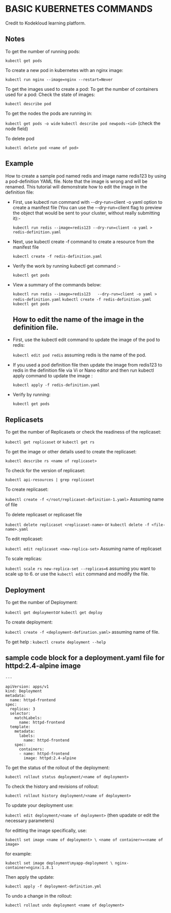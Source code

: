 
# BASIC KUBERNETES COMMANDS
Credit to Kodekloud learning platform.


## Notes
To get the number of running pods:

`kubectl get pods`

To create a new pod in kubernetes with an nginx image:

`kubectl run nginx --image=nginx --restart=Never`

To get the images used to create a pod:
To get the number of containers used for a pod:
Check the state of images:

`kubectl describe pod`

To get the nodes the pods are running in:

`kubectl get pods -o wide`
`kubectl describe pod newpods-<id>` (check the node field)

To delete pod

`kubectl delete pod <name of pod>`


## Example
How to create a sample pod named redis and image name redis123 by using a pod-definition YAML file. Note that the image is wrong and will be renamed. This tutorial will demonstrate how to edit the image in the definition file:

- First, use kubectl run command with --dry-run=client -o yaml option to create a manifest file (You can use the --dry-run=client flag to preview the object that would be sent to your cluster, without really submitting it):-

   `kubectl run redis --image=redis123 --dry-run=client -o yaml > redis-definition.yaml`

- Next, use kubectl create -f command to create a resource from the manifest file

   `kubectl create -f redis-definition.yaml`

- Verify the work by running kubectl get command :-
    
    ```kubectl get pods```

- View a summary of the commands below:

   `kubectl run redis --image=redis123   --dry-run=client -o yaml > redis-definition.yaml`
   `kubectl create -f redis-definition.yaml`
   `kubectl get pods`

  ## How to edit the name of the image in the definition file.

- First, use the kubectl edit command to update the image of the pod to redis:

   `kubectl edit pod redis` assuming redis is the name of the pod.

- If you used a pod definition file then update the image from redis123 to redis in the definition file via Vi or Nano editor and then run kubectl apply command to update the image :

   `kubectl apply -f redis-definition.yaml`
- Verify by running:

   `kubectl get pods`


## Replicasets

To get the number of Replicasets or check the readiness of the replicaset:

`kubectl get replicaset`  or 
`kubectl get rs`

To get the image or other details used to create the replicaset:

`kubectl describe rs <name of replicaset>`

To check for the version of replicaset:

```kubectl api-resources | grep replicaset```

To create replicaset:

`kubectl create -f </root/replicaset-definition-1.yaml>` Assuming name of file

To delete replicaset or replicaset file

`kubectl delete replicaset <replicaset-name>` or `kubectl delete -f <file-name>.yaml`

To edit replicaset:

`kubectl edit replicaset <new-replica-set>` Assuming name of replicaset

To scale replicas:

`kubectl scale rs new-replica-set --replicas=6` assuming you want to scale up to 6. 
or use the ```kubectl edit``` command and modify the file.

## Deployment
To get the number of Deployment:

`kubectl get deployment`or 
`kubectl get deploy`

To create deployment: 

`kubectl create -f <deployment-defination.yaml>` assuming name of file.

To get help :
`kubectl create deployment --help`


## sample code block for a deployment.yaml file for httpd:2.4-alpine image

```
---

apiVersion: apps/v1
kind: Deployment
metadata:
  name: httpd-frontend
spec:
  replicas: 3
  selector:
    matchLabels:
      name: httpd-frontend
  template:
    metadata:
      labels:
        name: httpd-frontend
    spec:
      containers:
      - name: httpd-frontend
        image: httpd:2.4-alpine

  ```


To get the status of the rollout of the deployment:

`kubectl rollout status deployment/<name of deployment>`

To check the history and revisions of rollout:

`kubectl rollout history deployment/<name of deployment>`

To update your deployment use:

`kubectl edit deployment/<name of deployment>` (then upadate or edit the necessary parameters)

  for editting the image specifically, use:

  `kubectl set image <name of deployment> \ <name of container>=<name of image>`

  for example: 

  `kubectl set image deployment\myapp-deployment \ nginx-container=nginx:1.8.1`

Then apply the update:

`kubectl apply -f deployment-definition.yml`

To undo a change in the rollout:

`kubectl rollout undo deployment <name of deployment>`










